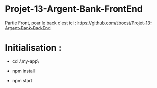 # Projet-13-Argent-Bank-FrontEnd
Partie Front, pour le back c'est ici : https://github.com/tibocst/Projet-13-Argent-Bank-BackEnd

# Initialisation : 

- cd .\my-app\

- npm install 

- npm start
